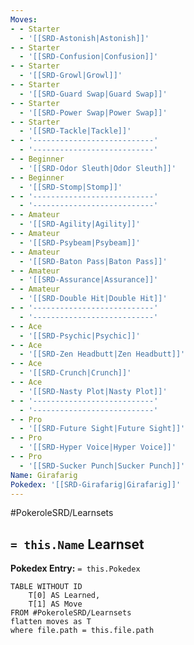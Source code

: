 ```yaml
---
Moves:
- - Starter
  - '[[SRD-Astonish|Astonish]]'
- - Starter
  - '[[SRD-Confusion|Confusion]]'
- - Starter
  - '[[SRD-Growl|Growl]]'
- - Starter
  - '[[SRD-Guard Swap|Guard Swap]]'
- - Starter
  - '[[SRD-Power Swap|Power Swap]]'
- - Starter
  - '[[SRD-Tackle|Tackle]]'
- - '---------------------------'
  - '---------------------------'
- - Beginner
  - '[[SRD-Odor Sleuth|Odor Sleuth]]'
- - Beginner
  - '[[SRD-Stomp|Stomp]]'
- - '---------------------------'
  - '---------------------------'
- - Amateur
  - '[[SRD-Agility|Agility]]'
- - Amateur
  - '[[SRD-Psybeam|Psybeam]]'
- - Amateur
  - '[[SRD-Baton Pass|Baton Pass]]'
- - Amateur
  - '[[SRD-Assurance|Assurance]]'
- - Amateur
  - '[[SRD-Double Hit|Double Hit]]'
- - '---------------------------'
  - '---------------------------'
- - Ace
  - '[[SRD-Psychic|Psychic]]'
- - Ace
  - '[[SRD-Zen Headbutt|Zen Headbutt]]'
- - Ace
  - '[[SRD-Crunch|Crunch]]'
- - Ace
  - '[[SRD-Nasty Plot|Nasty Plot]]'
- - '---------------------------'
  - '---------------------------'
- - Pro
  - '[[SRD-Future Sight|Future Sight]]'
- - Pro
  - '[[SRD-Hyper Voice|Hyper Voice]]'
- - Pro
  - '[[SRD-Sucker Punch|Sucker Punch]]'
Name: Girafarig
Pokedex: '[[SRD-Girafarig|Girafarig]]'
---
```


#PokeroleSRD/Learnsets

## `= this.Name` Learnset

**Pokedex Entry:** `= this.Pokedex`

```dataview
TABLE WITHOUT ID
    T[0] AS Learned,
    T[1] AS Move
FROM #PokeroleSRD/Learnsets
flatten moves as T
where file.path = this.file.path
```

